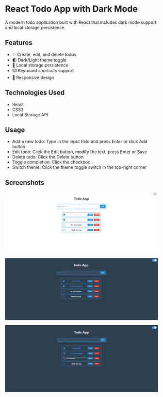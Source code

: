 # React Todo App with Dark Mode

A modern todo application built with React that includes dark mode support and local storage persistence.

## Features

- ✨ Create, edit, and delete todos
- 🌓 Dark/Light theme toggle
- 💾 Local storage persistence
- ⌨️ Keyboard shortcuts support
- 🎯 Responsive design

## Technologies Used

- React
- CSS3
- Local Storage API

## Usage

- Add a new todo: Type in the input field and press Enter or click Add button
- Edit todo: Click the Edit button, modify the text, press Enter or Save
- Delete todo: Click the Delete button
- Toggle completion: Click the checkbox
- Switch theme: Click the theme toggle switch in the top-right corner

## Screenshots

![Light Mode](public/todo-app-light.png)

![Dark Mode](public/todo-app-dark.png)

![Edit Mode](public/todo-app-edit.png)
